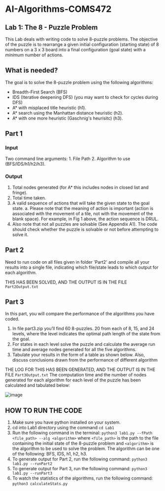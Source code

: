 # AI-Algorithms-COMS472

## Lab 1: The 8 - Puzzle Problem
This Lab deals with writing code to solve 8-puzzle problems. The objective of the puzzle is to rearrange a given initial configuration (starting state) of 8 numbers on a 3 x 3 board into a final configuration (goal state) with a *minimum* number of actions.

## What is needed?
The goal is to solve the 8-puzzle problem using the following algorithms:
- Breadth-First Search (BFS)
- IDS (Iterative deepening DFS) (you may want to check for cycles during DFS)
- A* with misplaced title heuristic (h1).
- A* search using the Manhattan distance heuristic (h2).
- A* with one more heuristic (Gaschnig's heurisitc) (h3).

## Part 1
### Input
Two command line arguments: 1. File Path 2. Algorithm to use (BFS/IDS/h1/h2/h3).
### Output
1. Total nodes generated (for A* this includes nodes in closed list and fringe).
2. Total time taken.
3. A valid sequence of actions that will take the given state to the goal state.
a. Please note that the meaning of action is important (action is associated with the
movement of a tile, not with the movement of the blank space). For example, in
Fig 1 above, the action sequence is DRUL.
4. Also note that not all puzzles are solvable (See Appendix A1). The code should check
whether the puzzle is solvable or not before attempting to solve it.

## Part 2
Need to run code on all files given in folder 'Part2' and compile all your results into a single file, indicating which file/state leads to which output for each algorithm.

THIS HAS BEEN SOLVED, AND THE OUTPUT IS IN THE FILE `Part2Output.txt`

## Part 3
In this part, you will compare the performance of the algorithms you have coded.
1. In file part3.zip you’ll find 60 8-puzzles. 20 from each of 8, 15, and 24 levels, where the level indicates the optimal path length of the state from the goal.
2. For states in each level solve the puzzle and calculate the average run time and average
nodes generated for all the five algorithms.
3. Tabulate your results in the form of a table as shown below. Also, discuss conclusions drawn from the performance of different algorithm

THE LOG FOR THIS HAS BEEN GENERATED, AND THE OUTPUT IS IN THE FILE `Part3Output.txt`
The computation time and the number of nodes generated for each algorithm for each level of the puzzle has been calculated and tabulated below:

![image](https://github.com/KAUSSHIK/AI-Algorithms-COMS472/assets/32772050/c1376291-23a4-4f13-947b-37989103d0b2)


## HOW TO RUN THE CODE
1. Make sure you have python installed on your system.
2. cd into Lab1 directory using the command `cd Lab1`
3. Run the following command in the terminal:
   `python3 lab1.py --fPath <file_path> --alg <algorithm>`
   where `<file_path>` is the path to the file containing the initial state of the 8-puzzle problem and `<algorithm>` is the algorithm to be used to solve the problem. The algorithm can be one of the following: BFS, IDS, h1, h2, h3.
4. To generate output for Part 2, run the following command:
   `python3 lab1.py --runPart2`
5. To generate output for Part 3, run the following command:
    `python3 lab1.py --runPart3`
6. To watch the statistics of the algorithms, run the following command:
    `python3 calculateStats.py`
